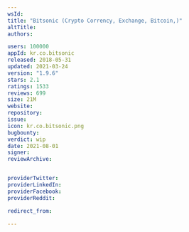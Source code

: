 ```yaml
---
wsId: 
title: "Bitsonic (Crypto Corrency, Exchange, Bitcoin,)"
altTitle: 
authors:

users: 100000
appId: kr.co.bitsonic
released: 2018-05-31
updated: 2021-03-24
version: "1.9.6"
stars: 2.1
ratings: 1533
reviews: 699
size: 21M
website: 
repository: 
issue: 
icon: kr.co.bitsonic.png
bugbounty: 
verdict: wip
date: 2021-08-01
signer: 
reviewArchive:


providerTwitter: 
providerLinkedIn: 
providerFacebook: 
providerReddit: 

redirect_from:

---
```



